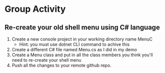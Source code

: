 # Group Activity

## Re-create your old shell menu using C# language
1. Create a new console project in your working directory name MenuC
    * Hint: you must use dotnet CLI command to achive this
2. Create a different C# file named Menu.cs as I did in my demo
3. Create a Menu class and put in all the class members you think you'll need to re-create your shell menu
4. Push all the changes to your remote github repo.